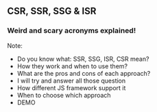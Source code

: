 ## CSR, SSR, SSG & ISR

### Weird and scary acronyms explained!

Note:
- Do you know what: SSR, SSG, ISR, CSR mean? 
- How they work and when to use them? 
- What are the pros and cons of each approach? 
- I will try and answer all those question 
- How different JS framework support it
- When to choose which approach
- DEMO
